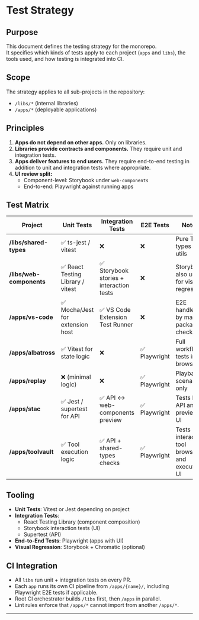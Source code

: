 # Test Strategy

## Purpose
This document defines the testing strategy for the monorepo.  
It specifies which kinds of tests apply to each project (`apps` and `libs`), the tools used, and how testing is integrated into CI.

## Scope
The strategy applies to all sub-projects in the repository:
- `/libs/*` (internal libraries)
- `/apps/*` (deployable applications)

## Principles
1. **Apps do not depend on other apps.** Only on libraries.
2. **Libraries provide contracts and components.** They require unit and integration tests.
3. **Apps deliver features to end users.** They require end-to-end testing in addition to unit and integration tests where appropriate.
4. **UI review split:**  
   - Component-level: Storybook under `web-components`  
   - End-to-end: Playwright against running apps

## Test Matrix

| Project            | Unit Tests | Integration Tests | E2E Tests | Notes |
|--------------------|------------|-------------------|-----------|-------|
| **/libs/shared-types** | ✅ ts-jest / vitest | ❌ | ❌ | Pure TS types and utils |
| **/libs/web-components** | ✅ React Testing Library / vitest | ✅ Storybook stories + interaction tests | ❌ | Storybook also used for visual regression |
| **/apps/vs-code** | ✅ Mocha/Jest for extension host | ✅ VS Code Extension Test Runner | ❌ | E2E handled by manual packaging checks |
| **/apps/albatross** | ✅ Vitest for state logic | ❌ | ✅ Playwright | Full workflow tests in browser |
| **/apps/replay** | ❌ (minimal logic) | ❌ | ✅ Playwright | Playback scenarios only |
| **/apps/stac** | ✅ Jest / supertest for API | ✅ API ↔ web-components preview | ✅ Playwright | Tests both API and preview UI |
| **/apps/toolvault** | ✅ Tool execution logic | ✅ API + shared-types checks | ✅ Playwright | Tests interactive tool browsing and execution UI |

## Tooling
- **Unit Tests**: Vitest or Jest depending on project  
- **Integration Tests**:  
  - React Testing Library (component composition)  
  - Storybook interaction tests (UI)  
  - Supertest (API)  
- **End-to-End Tests**: Playwright (apps with UI)  
- **Visual Regression**: Storybook + Chromatic (optional)

## CI Integration
- All `libs` run unit + integration tests on every PR.  
- Each `app` runs its own CI pipeline from `/apps/{name}/`, including Playwright E2E tests if applicable.  
- Root CI orchestrator builds `/libs` first, then `/apps` in parallel.  
- Lint rules enforce that `/apps/*` cannot import from another `/apps/*`.

---
